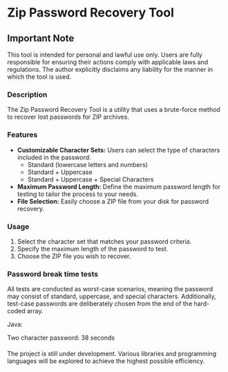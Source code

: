 # Zip Password Recovery Tool

## Important Note
This tool is intended for personal and lawful use only. Users are fully responsible for ensuring their actions comply with applicable laws and regulations. The author explicitly disclaims any liability for the manner in which the tool is used.

### Description
The Zip Password Recovery Tool is a utility that uses a brute-force method to recover lost passwords for ZIP archives.

### Features
- **Customizable Character Sets:** Users can select the type of characters included in the password:
  - Standard (lowercase letters and numbers)
  - Standard + Uppercase
  - Standard + Uppercase + Special Characters
- **Maximum Password Length:** Define the maximum password length for testing to tailor the process to your needs.
- **File Selection:** Easily choose a ZIP file from your disk for password recovery.

### Usage
1. Select the character set that matches your password criteria.
2. Specify the maximum length of the password to test.
3. Choose the ZIP file you wish to recover.

### Password break time tests
All tests are conducted as worst-case scenarios, meaning the password may consist of standard, uppercase, and special characters. Additionally, test-case passwords are deliberately chosen from the end of the hard-coded array.  

Java:  

Two character password: 38 seconds

####
The project is still under development. Various libraries and programming languages will be explored to achieve the highest possible efficiency.
